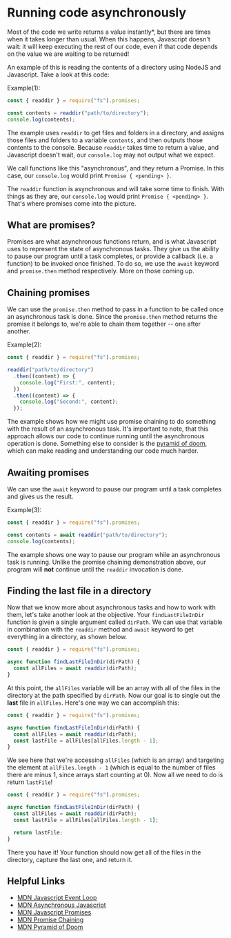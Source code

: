 # Running code asynchronously

Most of the code we write returns a value instantly\*, but there are times when it takes longer than usual. When this happens, Javascript doesn't wait: it will keep executing the rest of our code, even if that code depends on the value we are waiting to be returned!

An example of this is reading the contents of a directory using NodeJS and Javascript. Take a look at this code:

Example(1):

```js
const { readdir } = require("fs").promises;

const contents = readdir("path/to/directory");
console.log(contents);
```

The example uses `readdir` to get files and folders in a directory, and assigns those files and folders to a variable `contents`, and then outputs those contents to the console. Because `readdir` takes time to return a value, and Javascript doesn't wait, our `console.log` may not output what we expect.

We call functions like this "asynchronous", and they return a Promise. In this case, our `console.log` would print `Promise { <pending> }`.

The `readdir` function is asynchronous and will take some time to finish. With things as they are, our `console.log` would print `Promise { <pending> }`. That's where promises come into the picture.

## What are promises?

Promises are what asynchronous functions return, and is what Javascript uses to represent the state of asynchronous tasks. They give us the ability to pause our program until a task completes, or provide a callback (i.e. a function) to be invoked once finished. To do so, we use the `await` keyword and `promise.then` method respectively. More on those coming up.

## Chaining promises

We can use the `promise.then` method to pass in a function to be called once an asynchronous task is done. Since the `promise.then` method returns the promise it belongs to, we're able to chain them together -- one after another.

Example(2):

```js
const { readdir } = require("fs").promises;

readdir("path/to/directory")
  .then((content) => {
    console.log("First:", content);
  })
  .then((content) => {
    console.log("Second:", content);
  });
```

The example shows how we might use promise chaining to do something with the result of an asynchronous task. It's important to note, that this approach allows our code to continue running until the asynchronous operation is done. Something else to consider is the [pyramid of doom](https://developer.mozilla.org/en-US/docs/Web/JavaScript/Guide/Using_promises#:~:text=the%20classic%20callback-,pyramid%20of%20doom,-%3A), which can make reading and understanding our code much harder.

## Awaiting promises

We can use the `await` keyword to pause our program until a task completes and gives us the result.

Example(3):

```js
const { readdir } = require("fs").promises;

const contents = await readdir("path/to/directory");
console.log(contents);
```

The example shows one way to pause our program while an asynchronous task is running. Unlike the promise chaining demonstration above, our program will **not** continue until the `readdir` invocation is done.

## Finding the last file in a directory

Now that we know more about asynchronous tasks and how to work with them, let's take another look at the objective. Your `findLastFileInDir` function is given a single argument called `dirPath`. We can use that variable in combination with the `readdir` method and `await` keyword to get everything in a directory, as shown below.

```js
const { readdir } = require("fs").promises;

async function findLastFileInDir(dirPath) {
  const allFiles = await readdir(dirPath);
}
```

At this point, the `allFiles` variable will be an array with all of the files in the directory at the path specified by `dirPath`. Now our goal is to single out the **last** file in `allFiles`. Here's one way we can accomplish this:

```js
const { readdir } = require("fs").promises;

async function findLastFileInDir(dirPath) {
  const allFiles = await readdir(dirPath);
  const lastFile = allFiles[allFiles.length - 1];
}
```

We see here that we're accessing `allFiles` (which is an array) and targeting the element at `allFiles.length - 1` (which is equal to the number of files there are minus 1, since arrays start counting at 0). Now all we need to do is return `lastFile`!

```js
const { readdir } = require("fs").promises;

async function findLastFileInDir(dirPath) {
  const allFiles = await readdir(dirPath);
  const lastFile = allFiles[allFiles.length - 1];

  return lastFile;
}
```

There you have it! Your function should now get all of the files in the directory, capture the last one, and return it.

## Helpful Links

- [MDN Javascript Event Loop](https://developer.mozilla.org/en-US/docs/Web/JavaScript/EventLoop)
- [MDN Asynchronous Javascript](https://developer.mozilla.org/en-US/docs/Learn/JavaScript/Asynchronous/Introducing)
- [MDN Javascript Promises](https://developer.mozilla.org/en-US/docs/Learn/JavaScript/Asynchronous/Introducing)
- [MDN Promise Chaining](https://developer.mozilla.org/en-US/docs/Learn/JavaScript/Asynchronous/Promises#chaining_promises)
- [MDN Pyramid of Doom](https://developer.mozilla.org/en-US/docs/Web/JavaScript/Guide/Using_promises#:~:text=the%20classic%20callback-,pyramid%20of%20doom,-%3A)
